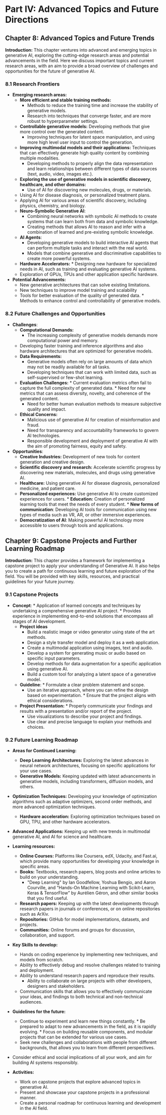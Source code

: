 # Part IV: Advanced Topics and Future Directions

## Chapter 8: Advanced Topics and Future Trends

**Introduction:**
This chapter ventures into advanced and emerging topics in generative AI, exploring the cutting-edge research areas and potential advancements in the field. Here we discuss important topics and current research areas, with an aim to provide a broad overview of challenges and opportunities for the future of generative AI.

### 8.1 Research Frontiers

*  **Emerging research areas:**
    *   **More efficient and stable training methods:**
          * Methods to reduce the training time and increase the stability of generative models.
        *   Research into techniques that converge faster, and are more robust to hyperparameter settings.
     *   **Controllable generative models:** Developing methods that give more control over the generated content.
         *   Improving techniques for latent space manipulation, and using more high level user input to control the generation.
    *  **Improving multimodal models and their applications:** Techniques that can effectively generate high quality content by combining multiple modalities.
       *   Developing methods to properly align the data representation and learn relationships between different types of data sources (text, audio, video, images etc.).
   *   **Exploring the use of generative models in scientific discovery, healthcare, and other domains:**
       *  Use of AI for discovering new molecules, drugs, or materials.
      *   Using AI for disease diagnosis, or personalized treatment plans.
      * Applying AI for various areas of scientific discovery, including physics, chemistry, and biology.
    *  **Neuro-Symbolic Generative AI**:
        * Combining neural networks with symbolic AI methods to create systems that can learn both from data and symbolic knowledge.
       *  Creating methods that allows AI to reason and infer with a combination of learned and pre-existing symbolic knowledge.
   *   **AI Agents**:
        *  Developing generative models to build interactive AI agents that can perform multiple tasks and interact with the real world.
       *  Models that combine generative and discriminative capabilities to create more powerful systems.
    *   **Hardware Accelerators:**
       *  Designing new hardware for specialized needs in AI, such as training and evaluating generative AI systems.
      * Exploration of GPUs, TPUs and other application specific hardware.
*   **Potential Advancements:**
     *   New generative architectures that can solve existing limitations.
     *  New techniques to improve model training and scalability
       *  Tools for better evaluation of the quality of generated data.
        *  Methods to enhance control and controllability of generative models.

### 8.2 Future Challenges and Opportunities

*   **Challenges**:
    *   **Computational Demands:**
         *  The increasing complexity of generative models demands more computational power and memory.
      *   Developing faster training and inference algorithms and also hardware architectures that are optimized for generative models.
    *   **Data Requirements:**
         *  Generative models often rely on large amounts of data which may not be readily available for all tasks.
          *  Developing techniques that can work with limited data, such as self-supervised or few-shot learning.
    *  **Evaluation Challenges:**
           *  Current evaluation metrics often fail to capture the full complexity of generated data.
           *   Need for new metrics that can assess diversity, novelty, and coherence of the generated content.
         *  Need for better human evaluation methods to measure subjective quality and impact.
     *  **Ethical Concerns:**
          *  Malicious use of generative AI for creation of misinformation and fraud.
         *   Need for transparency and accountability frameworks to govern AI technologies.
          *  Responsible development and deployment of generative AI with the aim of promoting fairness, equity and safety.
*  **Opportunities**:
    *   **Creative Industries:** Development of new tools for content generation and creative design.
    *  **Scientific discovery and research:** Accelerate scientific progress by discovering new materials, molecules, and drugs using generative AI.
     *  **Healthcare:** Using generative AI for disease diagnosis, personalized medicine, and patient care.
      *  **Personalized experiences:** Use generative AI to create customized experiences for users.
        *  **Education:** Creation of personalized learning tools that meet the needs of every student.
       *  **New forms of communication**: Developing AI tools for communication using new types of media such as VR, AR, or other immersive experiences.
    *  **Democratization of AI**: Making powerful AI technology more accessible to users through tools and applications.

## Chapter 9: Capstone Projects and Further Learning Roadmap

**Introduction:**
This chapter provides a framework for implementing a capstone project to apply your understanding of Generative AI. It also helps you to create a path for continuous learning and future exploration of the field. You will be provided with key skills, resources, and practical guidelines for your future journey.

### 9.1 Capstone Projects

*  **Concept**:
       *   Application of learned concepts and techniques by undertaking a comprehensive generative AI project.
       *   Provides experience in implementing end-to-end solutions that encompass all stages of AI development.
    *   **Project ideas**
        *   Build a realistic image or video generator using state of the art methods.
        *   Design a style transfer model and deploy it as a web application.
        *  Create a multimodal application using images, text and audio.
        * Develop a system for generating music or audio based on specific input parameters.
        * Develop methods for data augmentation for a specific application using generative AI.
        * Build a custom tool for analyzing a latent space of a generative model.
     *   **Guideline**:
        *   Formulate a clear problem statement and scope.
          *  Use an iterative approach, where you can refine the design based on experimentation.
        *   Ensure that the project aligns with ethical considerations.
    * **Project Presentation:**
          *   Properly communicate your findings and results with a presentation and/or report of the project.
        *  Use visualizations to describe your project and findings.
      *  Use clear and precise language to explain your methods and choices.

### 9.2 Future Learning Roadmap

*   **Areas for Continued Learning:**
    *   **Deep Learning Architectures:** Exploring the latest advances in neural network architectures, focusing on specific applications for your use cases.
    *  **Generative Models:** Keeping updated with latest advancements in generative models, including transformers, diffusion models, and others.
   *  **Optimization Techniques:** Developing your knowledge of optimization algorithms such as adaptive optimizers, second order methods, and more advanced optimization techniques.
       *    **Hardware acceleration:** Exploring optimization techniques based on GPU, TPU, and other hardware accelerators.
   *  **Advanced Applications:** Keeping up with new trends in multimodal generative AI, and AI for science and healthcare.
*   **Learning resources:**
    *   **Online Courses:** Platforms like Coursera, edX, Udacity, and Fast.ai, which provide many opportunities for developing your knowledge in specific areas.
    *  **Books:** Textbooks, research papers, blog posts and online articles to build on your understanding.
         *  "Deep Learning" by Ian Goodfellow, Yoshua Bengio, and Aaron Courville, and “Hands-On Machine Learning with Scikit-Learn, Keras & TensorFlow” by Aurélien Géron, and other similar books that you find useful.
     *   **Research papers:** Keeping up with the latest developments through research papers in journals or conferences, or on online repositories such as ArXiv.
    *   **Repositories:** GitHub for model implementations, datasets, and projects.
     *   **Communities:** Online forums and groups for discussion, collaboration, and support.
*   **Key Skills to develop:**
     *  Hands on coding experience by implementing new techniques, and models from scratch.
     * Ability to effectively debug and resolve challenges related to training and deployment.
    *  Ability to understand research papers and reproduce their results.
        *  Ability to collaborate on large projects with other developers, designers and stakeholders.
     *   Communication skills that allows you to effectively communicate your ideas, and findings to both technical and non-technical audiences.

*   **Guidelines for the future:**
      *   Continue to experiment and learn new things constantly.
        *   Be prepared to adapt to new advancements in the field, as it is rapidly evolving.
        *   Focus on building reusable components, and modular projects that can be extended for various use cases.
      *  Seek new challenges and collaborations with people from different backgrounds, that allows you to learn from different perspectives.
   * Consider ethical and social implications of all your work, and aim for building AI systems responsibly.

*  **Activities:**
    *  Work on capstone projects that explore advanced topics in generative AI.
    *   Present and showcase your capstone projects in a professional manner.
     *  Create a personal roadmap for continuous learning and development in the AI field.
